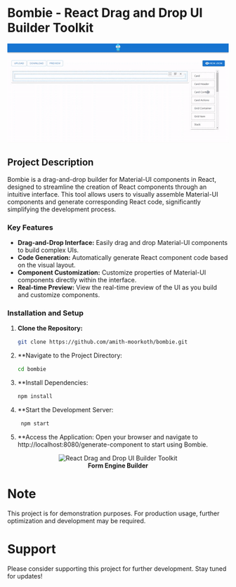 # Bombie - React Drag and Drop UI Builder Toolkit

![Bombie Preview](src/assets/bombie.gif)

## Project Description

Bombie is a drag-and-drop builder for Material-UI components in React, designed to streamline the creation of React components through an intuitive interface. This tool allows users to visually assemble Material-UI components and generate corresponding React code, significantly simplifying the development process.

### Key Features

- **Drag-and-Drop Interface:** Easily drag and drop Material-UI components to build complex UIs.
- **Code Generation:** Automatically generate React component code based on the visual layout.
- **Component Customization:** Customize properties of Material-UI components directly within the interface.
- **Real-time Preview:** View the real-time preview of the UI as you build and customize components.

### Installation and Setup

1. **Clone the Repository:**
   ```bash
   git clone https://github.com/amith-moorkoth/bombie.git


2. **Navigate to the Project Directory: 
   ```bash
   cd bombie
3. **Install Dependencies:  
   ```bash
   npm install
4. **Start the Development Server: 
   ```bash
    npm start
5. **Access the Application: Open your browser and navigate to http://localhost:8080/generate-component to start using Bombie.
  
<div style="text-align:center;">
  <img src="src/assets/logo.svg" alt="React Drag and Drop UI Builder Toolkit" width="200" /><br/>
  <b>Form Engine Builder</b>
</div>

# Note
This project is for demonstration purposes. For production usage, further optimization and development may be required.

# Support
Please consider supporting this project for further development. Stay tuned for updates!
